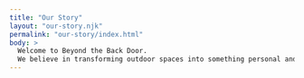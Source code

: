 ```yaml
---
title: "Our Story"
layout: "our-story.njk"
permalink: "our-story/index.html"
body: >
  Welcome to Beyond the Back Door.  
  We believe in transforming outdoor spaces into something personal and magical.
---
```

